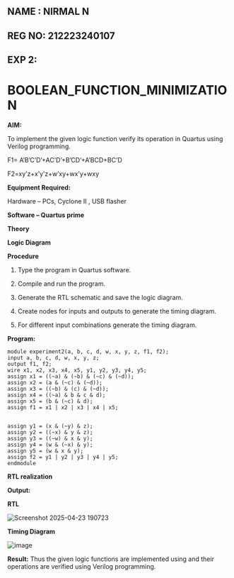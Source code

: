  ## NAME : NIRMAL N
 ## REG NO: 212223240107
 ## EXP 2:
# BOOLEAN_FUNCTION_MINIMIZATION

**AIM:**

To implement the given logic function verify its operation in Quartus using Verilog programming.

F1= A’B’C’D’+AC’D’+B’CD’+A’BCD+BC’D 

F2=xy’z+x’y’z+w’xy+wx’y+wxy

**Equipment Required:**

Hardware – PCs, Cyclone II , USB flasher

**Software – Quartus prime**

**Theory**

**Logic Diagram**

**Procedure**

1.	Type the program in Quartus software.

2.	Compile and run the program.

3.	Generate the RTL schematic and save the logic diagram.

4.	Create nodes for inputs and outputs to generate the timing diagram.

5.	For different input combinations generate the timing diagram.


**Program:**
```
module experiment2(a, b, c, d, w, x, y, z, f1, f2);
input a, b, c, d, w, x, y, z;
output f1, f2;
wire x1, x2, x3, x4, x5, y1, y2, y3, y4, y5;
assign x1 = ((~a) & (~b) & (~c) & (~d));
assign x2 = (a & (~c) & (~d));
assign x3 = ((~b) & (c) & (~d));
assign x4 = ((~a) & b & c & d);
assign x5 = (b & (~c) & d);
assign f1 = x1 | x2 | x3 | x4 | x5;


assign y1 = (x & (~y) & z);
assign y2 = ((~x) & y & z);
assign y3 = ((~w) & x & y);
assign y4 = (w & (~x) & y);
assign y5 = (w & x & y);
assign f2 = y1 | y2 | y3 | y4 | y5;
endmodule
```


**RTL realization**

**Output:**

**RTL**

![Screenshot 2025-04-23 190723](https://github.com/user-attachments/assets/ab0a855f-f6f2-44f9-82f8-6ce605dace71)

**Timing Diagram**


![image](https://github.com/user-attachments/assets/eb11d821-c973-40e6-921f-e5661c40354e)


**Result:**
Thus the given logic functions are implemented using and their operations are verified using Verilog programming.


